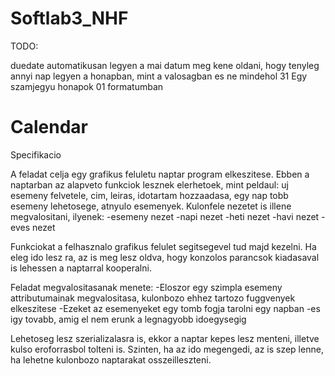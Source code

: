 Softlab3_NHF
============

TODO:

duedate automatikusan legyen a mai datum
meg kene oldani, hogy tenyleg annyi nap legyen a honapban, mint a valosagban es ne mindehol 31
Egy szamjegyu honapok 01 formatumban

Calendar
============

Specifikacio

A feladat celja egy grafikus feluletu naptar program elkeszitese.
Ebben a naptarban az alapveto funkciok lesznek elerhetoek, mint peldaul: uj esemeny felvetele, cim, leiras, idotartam hozzaadasa, egy nap tobb esemeny lehetosege, atnyulo esemenyek.
Kulonfele nezetet is illene megvalositani, ilyenek:
-esemeny nezet
-napi nezet
-heti nezet
-havi nezet
-eves nezet

Funkciokat a felhasznalo grafikus felulet segitsegevel tud majd kezelni. Ha eleg ido lesz ra, az is meg lesz oldva, hogy konzolos parancsok kiadasaval is lehessen a naptarral kooperalni.

Feladat megvalositasanak menete:
-Eloszor egy szimpla esemeny attributumainak megvalositasa, kulonbozo ehhez tartozo fuggvenyek elkeszitese
-Ezeket az esemenyeket egy tomb fogja tarolni egy napban
-es igy tovabb, amig el nem erunk a legnagyobb idoegysegig

Lehetoseg lesz szerializalasra is, ekkor a naptar kepes lesz menteni, illetve kulso eroforrasbol tolteni is. Szinten, ha az ido megengedi, az is szep lenne, ha lehetne kulonbozo naptarakat osszeilleszteni.

